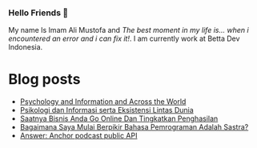 ### Hello Friends 👋

My name Is Imam Ali Mustofa and _The best moment in my life is... when i encountered an error and i can fix it!_. I am currently work at Betta Dev Indonesia.

# Blog posts
<!-- BLOG-POST-LIST:START -->
- [Psychology and Information and Across the World](https://dev.to/darkterminal/psychology-and-information-and-across-the-world-25b5)
- [Psikologi dan Informasi serta Eksistensi Lintas Dunia](https://www.bettadevindonesia.com/dev-daily/psikologi-dan-informasi-serta-eksistensi-lintas-dunia/)
- [Saatnya Bisnis Anda Go Online Dan Tingkatkan Penghasilan](https://www.bettadevindonesia.com/tech/saatnya-bisnis-anda-go-online-dan-tingkatkan-penghasilan/)
- [Bagaimana Saya Mulai Berpikir Bahasa Pemrograman Adalah Sastra?](https://dev.to/darkterminal/bagaimana-saya-mulai-berpikir-bahasa-pemrograman-adalah-sastra-2c08)
- [Answer: Anchor podcast public API](https://dev.to/darkterminal/answer-anchor-podcast-public-api-2fj7)
<!-- BLOG-POST-LIST:END -->
